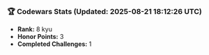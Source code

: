 ### 🏆 Codewars Stats (Updated: 2025-08-21 18:12:26 UTC)

- **Rank:** 8 kyu
- **Honor Points:** 3
- **Completed Challenges:** 1
